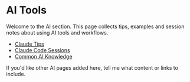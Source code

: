 # AI Tools

Welcome to the AI section. This page collects tips, examples and session notes about using AI tools and workflows.

 - [Claude Tips](tips.md)
 - [Claude Code Sessions](claude-code-sessions.md)
 - [Common AI Knowledge](common.md)

If you'd like other AI pages added here, tell me what content or links to include.